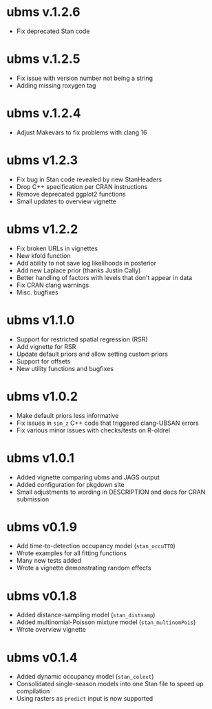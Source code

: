 # ubms v.1.2.6

* Fix deprecated Stan code

# ubms v.1.2.5

* Fix issue with version number not being a string
* Adding missing roxygen tag

# ubms v.1.2.4

* Adjust Makevars to fix problems with clang 16

# ubms v1.2.3

* Fix bug in Stan code revealed by new StanHeaders
* Drop C++ specification per CRAN instructions
* Remove deprecated ggplot2 functions
* Small updates to overview vignette

# ubms v1.2.2

* Fix broken URLs in vignettes
* New kfold function
* Add ability to not save log likelihoods in posterior
* Add new Laplace prior (thanks Justin Cally)
* Better handling of factors with levels that don't appear in data
* Fix CRAN clang warnings
* Misc. bugfixes

# ubms v1.1.0

* Support for restricted spatial regression (RSR)
* Add vignette for RSR
* Update default priors and allow setting custom priors
* Support for offsets
* New utility functions and bugfixes

# ubms v1.0.2

* Make default priors less informative
* Fix issues in `sim_z` C++ code that triggered clang-UBSAN errors
* Fix various minor issues with checks/tests on R-oldrel 

# ubms v1.0.1

* Added vignette comparing ubms and JAGS output
* Added configuration for pkgdown site
* Small adjustments to wording in DESCRIPTION and docs for CRAN submission

# ubms v0.1.9

* Add time-to-detection occupancy model (`stan_occuTTD`)
* Wrote examples for all fitting functions
* Many new tests added
* Wrote a vignette demonstrating random effects

# ubms v0.1.8

* Added distance-sampling model (`stan_distsamp`)
* Added multinomial-Poisson mixture model (`stan_multinomPois`)
* Wrote overview vignette

# ubms v0.1.4

* Added dynamic occupancy model (`stan_colext`)
* Consolidated single-season models into one Stan file to speed up compilation
* Using rasters as `predict` input is now supported
